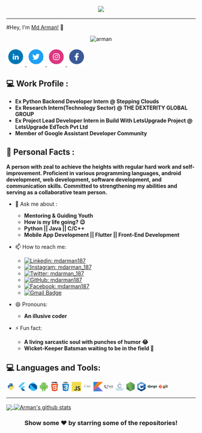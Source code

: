 <p align="center">
  <img src="https://github.com/thompsonemerson/thompsonemerson/raw/master/cover-thompson.png" height="200"/>
</p>
<hr>


#Hey, I'm [Md Arman!](https:////linkedin.com/in/mdarman187) 👋

<p align="center"> <img src="https://komarev.com/ghpvc/?username=mdarman187&label=Views&color=blue&style=plastic" alt="arman" width="100" /> </p>

<a href="https://linkedin.com/in/mdarman187">
  <img src="https://github.com/aritraroy/social-icons/blob/master/linkedin-icon.png?raw=true" width="50" alt="Arman's Linkdein" />
</a>
<a href="https://twitter.com/mdarman_187">
  <img src="https://github.com/aritraroy/social-icons/blob/master/twitter-icon.png?raw=true" width="50" alt="Arman's Twitter" />
</a>
<a href="https://instagram.com/mdarman_187/">
  <img src="https://github.com/aritraroy/social-icons/blob/master/instagram-icon.png?raw=true" width="50" alt="Arman's Instagram" />
</a>
<a href="https://www.facebook.com/mdarman187/">
  <img src="https://github.com/aritraroy/social-icons/blob/master/facebook-icon.png?raw=true" width="50" alt="Arman's Facebook" />
</a>

## 💻 Work Profile :

* **Ex Python Backend Developer Intern @ Stepping Clouds**
* **Ex Research Intern(Technology Sector) @ THE DEXTERITY GLOBAL GROUP**
* **Ex Project Lead Developer Intern in Build With LetsUpgrade Project @ LetsUpgrade EdTech Pvt Ltd**
* **Member of Google Assistant Developer Community**


<!--
**mdarman187/mdarman187** is a ✨ _special_ ✨ repository because its `README.md` (this file) appears on your GitHub profile.

Here are some ideas to get you started:
-->

## 🤡 Personal Facts :

**A person with zeal to achieve the heights with regular hard work and self-improvement. 
Proficient in various programming languages, android development, web development, software development, and communication skills.
Committed to strengthening my abilities and serving as a collaborative team person.**
<!--
- 🔭 I’m currently working on ...
- 🌱 I’m currently learning ...
-->
- 💬 Ask me about :
     * **Mentoring & Guiding Youth**
     * **How is my life going? 😉**
     * **Python || Java || C/C++**
     * **Mobile App Development || Flutter || Front-End Development**
- 📫 How to reach me: 
     *  [![Linkedin: mdarman187](https://img.shields.io/badge/-mdarman187-blue?style=flat-square&logo=Linkedin&logoColor=white&link=https://www.linkedin.com/in/mdarman187/)](https://www.linkedin.com/in/mdarman187/)
     * [![Instagram: mdarman_187](https://img.shields.io/badge/-mdarman_187-blue?style=flat-square&logo=Instagram&logoColor=white&link=https://www.instagram.com/mdarman_187/)](https://www.instagram.com/mdarman_187)
     * [![Twitter: mdarman_187](https://img.shields.io/twitter/follow/mdarman_187?style=social)](https://twitter.com/mdarman_187)
     * [![GitHub: mdarman187](https://img.shields.io/github/followers/mdarman187?label=follow&style=social)](https://github.com/mdarman187)
     * [![Facebook: mdarman187](https://img.shields.io/badge/-mdarman187-blue?style=flat-square&logo=Facebook&logoColor=white&link=https://www.facebook.com/mdarman187/)](https://www.facebook.com/mdarman187)
     * [![Gmail Badge](https://img.shields.io/badge/-muhammadarman187@gmail.com-blue?style=flat-square&logo=Gmail&logoColor=white&link=mailto:muhammadarman187@gmail.com)](mailto:muhammadarman187@gmail.com)


- 😄 Pronouns: 
     * **An illusive coder**
     
- ⚡ Fun fact: 
     * **A living sarcastic soul with punches of humor 😂**
     * **Wicket-Keeper Batsman waiting to be in the field 🏏**
     
## 💻 Languages and Tools:  

<code><img height="25" src="https://raw.githubusercontent.com/github/explore/80688e429a7d4ef2fca1e82350fe8e3517d3494d/topics/python/python.png"></code>
<code><img height="25" src="https://raw.githubusercontent.com/github/explore/80688e429a7d4ef2fca1e82350fe8e3517d3494d/topics/flutter/flutter.png"></code>
<code><img height="25" src="https://raw.githubusercontent.com/github/explore/80688e429a7d4ef2fca1e82350fe8e3517d3494d/topics/dart/dart.png"></code>
<code><img height="25" src="https://raw.githubusercontent.com/github/explore/80688e429a7d4ef2fca1e82350fe8e3517d3494d/topics/android/android.png"></code>
<code><img height="25" src="https://raw.githubusercontent.com/github/explore/80688e429a7d4ef2fca1e82350fe8e3517d3494d/topics/html/html.png"></code>
<code><img height="25" src="https://raw.githubusercontent.com/github/explore/80688e429a7d4ef2fca1e82350fe8e3517d3494d/topics/css/css.png"></code>
<code><img height="25" src="https://raw.githubusercontent.com/github/explore/80688e429a7d4ef2fca1e82350fe8e3517d3494d/topics/javascript/javascript.png"></code>
<code><img height="25" src="https://raw.githubusercontent.com/github/explore/80688e429a7d4ef2fca1e82350fe8e3517d3494d/topics/java/java.png"></code>
<code><img height="25" src="https://raw.githubusercontent.com/github/explore/80688e429a7d4ef2fca1e82350fe8e3517d3494d/topics/kotlin/kotlin.png"></code>
<code><img height="25" src="https://raw.githubusercontent.com/github/explore/80688e429a7d4ef2fca1e82350fe8e3517d3494d/topics/flask/flask.png"></code>
<code><img height="25" src="https://raw.githubusercontent.com/github/explore/80688e429a7d4ef2fca1e82350fe8e3517d3494d/topics/c/c.png"></code>
<code><img height="25" src="https://raw.githubusercontent.com/github/explore/80688e429a7d4ef2fca1e82350fe8e3517d3494d/topics/nodejs/nodejs.png"></code>
<code><img height="25" src="https://raw.githubusercontent.com/github/explore/80688e429a7d4ef2fca1e82350fe8e3517d3494d/topics/cpp/cpp.png"></code>
<code><img height="25" src="https://raw.githubusercontent.com/github/explore/80688e429a7d4ef2fca1e82350fe8e3517d3494d/topics/django/django.png"></code>
<code><img height="25" src="https://raw.githubusercontent.com/github/explore/80688e429a7d4ef2fca1e82350fe8e3517d3494d/topics/git/git.png"></code>

---
    
<a href="https://github.com/mdarman187">
  <img align="center" src="https://github-readme-stats.vercel.app/api/top-langs/?username=mdarman187&theme=dark&hide_langs_below=1" />
</a>
<a href="https://github.com/mdarman187">
 <img align="center" src="https://github-readme-stats.vercel.app/api?username=mdarman187&&show_icons=true&title_color=ffffff&icon_color=bb2acf&text_color=daf7dc&bg_color=191919" alt="Arman's github stats"/>
</a>

<div align="center">

### Show some ❤️ by starring some of the repositories!

</div>

